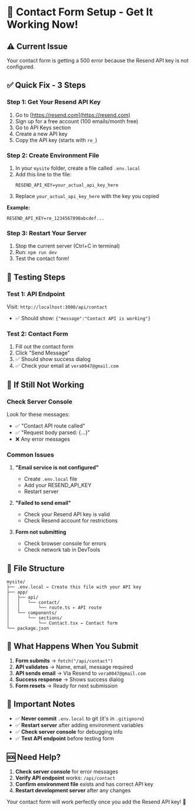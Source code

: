 # 🚀 Contact Form Setup - Get It Working Now!

## ⚠️ **Current Issue**
Your contact form is getting a 500 error because the Resend API key is not configured.

## ✅ **Quick Fix - 3 Steps**

### **Step 1: Get Your Resend API Key**
1. Go to [https://resend.com](https://resend.com)
2. Sign up for a free account (100 emails/month free)
3. Go to API Keys section
4. Create a new API key
5. Copy the API key (starts with `re_`)

### **Step 2: Create Environment File**
1. In your `mysite` folder, create a file called `.env.local`
2. Add this line to the file:
   ```
   RESEND_API_KEY=your_actual_api_key_here
   ```
3. Replace `your_actual_api_key_here` with the key you copied

**Example:**
```
RESEND_API_KEY=re_1234567890abcdef...
```

### **Step 3: Restart Your Server**
1. Stop the current server (Ctrl+C in terminal)
2. Run: `npm run dev`
3. Test the contact form!

## 🧪 **Testing Steps**

### **Test 1: API Endpoint**
Visit: `http://localhost:3000/api/contact`
- ✅ Should show: `{"message":"Contact API is working"}`

### **Test 2: Contact Form**
1. Fill out the contact form
2. Click "Send Message"
3. ✅ Should show success dialog
4. ✅ Check your email at `vera0047@gmail.com`

## 🔧 **If Still Not Working**

### **Check Server Console**
Look for these messages:
- ✅ "Contact API route called"
- ✅ "Request body parsed: {...}"
- ❌ Any error messages

### **Common Issues**
1. **"Email service is not configured"**
   - Create `.env.local` file
   - Add your RESEND_API_KEY
   - Restart server

2. **"Failed to send email"**
   - Check your Resend API key is valid
   - Check Resend account for restrictions

3. **Form not submitting**
   - Check browser console for errors
   - Check network tab in DevTools

## 📁 **File Structure**
```
mysite/
├── .env.local ← Create this file with your API key
├── app/
│   ├── api/
│   │   └── contact/
│   │       └── route.ts ← API route
│   └── components/
│       └── sections/
│           └── Contact.tsx ← Contact form
└── package.json
```

## 🎯 **What Happens When You Submit**

1. **Form submits** → `fetch("/api/contact")`
2. **API validates** → Name, email, message required
3. **API sends email** → Via Resend to `vera0047@gmail.com`
4. **Success response** → Shows success dialog
5. **Form resets** → Ready for next submission

## 🚨 **Important Notes**

- ✅ **Never commit** `.env.local` to git (it's in `.gitignore`)
- ✅ **Restart server** after adding environment variables
- ✅ **Check server console** for debugging info
- ✅ **Test API endpoint** before testing form

## 🆘 **Need Help?**

1. **Check server console** for error messages
2. **Verify API endpoint** works: `/api/contact`
3. **Confirm environment file** exists and has correct API key
4. **Restart development server** after any changes

Your contact form will work perfectly once you add the Resend API key! 🎉
